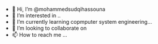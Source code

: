 - 👋 Hi, I’m @mohammedsudqihassouna
- 👀 I’m interested in ..
- 🌱 I’m currently learning copmputer system engineering...
- 💞️ I’m looking to collaborate on 
- 📫 How to reach me ...

<!---
mohammedsudqihassouna/mohammedsudqihassouna is a ✨ special ✨ repository because its `README.md` (this file) appears on your GitHub profile.
You can click the Preview link to take a look at your changes.
--->
